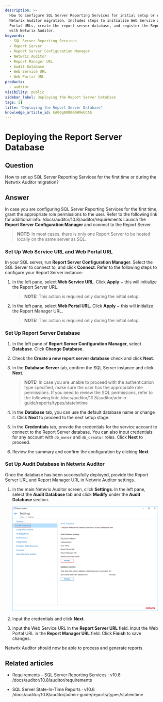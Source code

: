 ```yaml
---
description: >-
  How to configure SQL Server Reporting Services for initial setup or during a
  Netwrix Auditor migration. Includes steps to initialize Web Service and Web
  Portal URLs, create the report server database, and register the Report Server
  with Netwrix Auditor.
keywords:
  - SQL Server Reporting Services
  - Report Server
  - Report Server Configuration Manager
  - Netwrix Auditor
  - Report Manager URL
  - Audit Database
  - Web Service URL
  - Web Portal URL
products:
  - auditor
visibility: public
sidebar_label: Deploying the Report Server Database
tags: []
title: "Deploying the Report Server Database"
knowledge_article_id: kA00g000000H9eUCAS
---
```


# Deploying the Report Server Database

## Question

How to set up SQL Server Reporting Services for the first time or during the Netwrix Auditor migration?

## Answer

In case you are configuring SQL Server Reporting Services for the first time, grant the appropriate role permissions to the user. Refer to the following link for additional info: /docs/auditor/10.8/auditor/requirements Launch the **Report Server Configuration Manager** and connect to the Report Server.

> **NOTE:** In most cases, there is only one Report Server to be hosted locally on the same server as SQL.

### Set Up Web Service URL and Web Portal URL

In your SQL server, run **Report Server Configuration Manager**. Select the SQL Server to connect to, and click **Connect**. Refer to the following steps to configure your Report Server instance:

1. In the left pane, select **Web Service URL**. Click **Apply** − this will initialize the Report Server URL.

   > **NOTE:** This action is required only during the initial setup.

2. In the left pane, select **Web Portal URL**. Click **Apply** − this will initialize the Report Manager URL.

   > **NOTE:** This action is required only during the initial setup.

### Set Up Report Server Database

1. In the left pane of **Report Server Configuration Manager**, select **Database**. Click **Change Database**.

2. Check the **Create a new report server database** check and click **Next**.

3. In the **Database Server** tab, confirm the SQL Server instance and click **Next**.

   > **NOTE:** In case you are unable to proceed with the authentication type specified, make sure the user has the appropriate role permissions. If you need to review the SQL permissions, refer to the following link: /docs/auditor/10.8/auditor/admin-guide/reports/types/stateintime

4. In the **Database** tab, you can use the default database name or change it. Click **Next** to proceed to the next setup stage.

5. In the **Credentials** tab, provide the credentials for the service account to connect to the Report Server database. You can also input credentials for any account with `db_owner` and `db_creator` roles. Click **Next** to proceed.

6. Review the summary and confirm the configuration by clicking **Next**.

### Set Up Audit Database in Netwrix Auditor

Once the database has been successfully deployed, provide the Report Server URL and Report Manager URL in Netwrix Auditor settings.

1. In the main Netwrix Auditor screen, click **Settings**. In the left pane, select the **Audit Database** tab and click **Modify** under the **Audit Database** section.

   ![Audit Database Modify](images/ka04u000000wvtY_0EM4u000008pRVW.png)

2. Input the credentials and click **Next**.

3. Input the Web Service URL in the **Report Server URL** field. Input the Web Portal URL in the **Report Manager URL** field. Click **Finish** to save changes.

Netwrix Auditor should now be able to process and generate reports.

## Related articles

- Requirements – SQL Server Reporting Services · v10.6  
  /docs/auditor/10.8/auditor/requirements

- SQL Server State-In-Time Reports · v10.6  
  /docs/auditor/10.8/auditor/admin-guide/reports/types/stateintime
